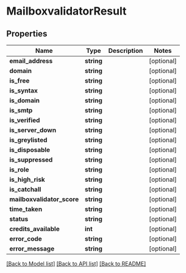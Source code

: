 # MailboxvalidatorResult

## Properties
Name | Type | Description | Notes
------------ | ------------- | ------------- | -------------
**email_address** | **string** |  | [optional] 
**domain** | **string** |  | [optional] 
**is_free** | **string** |  | [optional] 
**is_syntax** | **string** |  | [optional] 
**is_domain** | **string** |  | [optional] 
**is_smtp** | **string** |  | [optional] 
**is_verified** | **string** |  | [optional] 
**is_server_down** | **string** |  | [optional] 
**is_greylisted** | **string** |  | [optional] 
**is_disposable** | **string** |  | [optional] 
**is_suppressed** | **string** |  | [optional] 
**is_role** | **string** |  | [optional] 
**is_high_risk** | **string** |  | [optional] 
**is_catchall** | **string** |  | [optional] 
**mailboxvalidator_score** | **string** |  | [optional] 
**time_taken** | **string** |  | [optional] 
**status** | **string** |  | [optional] 
**credits_available** | **int** |  | [optional] 
**error_code** | **string** |  | [optional] 
**error_message** | **string** |  | [optional] 

[[Back to Model list]](../../README.md#documentation-for-models) [[Back to API list]](../../README.md#documentation-for-api-endpoints) [[Back to README]](../../README.md)

